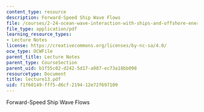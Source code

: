 ```yaml
---
content_type: resource
description: Forward-Speed Ship Wave Flows
file: /courses/2-24-ocean-wave-interaction-with-ships-and-offshore-energy-systems-13-022-spring-2002/f1f60149fff5d6cf219412e72f697109_lecture13.pdf
file_type: application/pdf
learning_resource_types:
- Lecture Notes
license: https://creativecommons.org/licenses/by-nc-sa/4.0/
ocw_type: OCWFile
parent_title: Lecture Notes
parent_type: CourseSection
parent_uid: b1f55c02-d242-5d17-a987-ec73a18bb098
resourcetype: Document
title: lecture13.pdf
uid: f1f60149-fff5-d6cf-2194-12e72f697109
---
```

Forward-Speed Ship Wave Flows